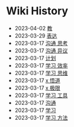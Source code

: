 # Wiki History

- 2023-04-02        [教](/0015_教)
- 2023-03-29        [表达](/0014_表达)
- 2023-03-17        [沟通 思考](/0007_沟通_思考)
- 2023-03-17        [沟通 异议](/0006_沟通_异议)
- 2023-03-17        [计划](/0008_计划)
- 2023-03-17        [学习 效率](/0012_学习_效率)
- 2023-03-17        [学习 思维](/0011_学习_思维)
- 2023-03-17        [x 悟道](/0004_x_悟道)
- 2023-03-17        [x 极限](/0003_x_极限)
- 2023-03-17        [学习 工具](/0010_学习_工具)
- 2023-03-17        [沟通](/0005_沟通)
- 2023-03-17        [学习](/0009_学习)
- 2023-03-17        [学习 方法](/0013_学习_方法)
